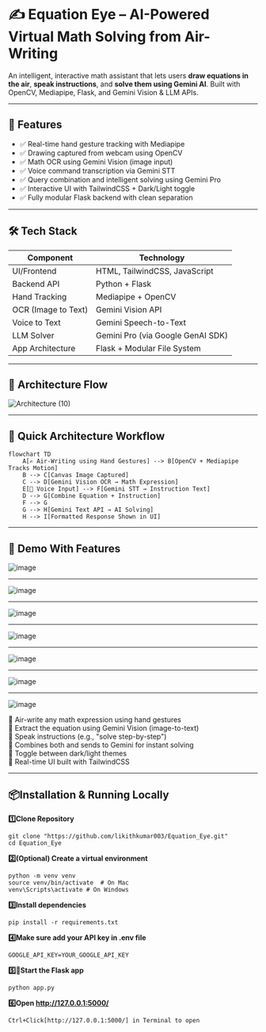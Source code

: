 # ✍️ Equation Eye – AI-Powered Virtual Math Solving from Air-Writing

An intelligent, interactive math assistant that lets users **draw equations in the air**, **speak instructions**, and **solve them using Gemini AI**. Built with OpenCV, Mediapipe, Flask, and Gemini Vision & LLM APIs.

---

## 📂 Features

- ✅ Real-time hand gesture tracking with Mediapipe
- ✅ Drawing captured from webcam using OpenCV
- ✅ Math OCR using Gemini Vision (image input)
- ✅ Voice command transcription via Gemini STT
- ✅ Query combination and intelligent solving using Gemini Pro
- ✅ Interactive UI with TailwindCSS + Dark/Light toggle
- ✅ Fully modular Flask backend with clean separation

---

## 🛠️ Tech Stack

| Component         | Technology                  |
|------------------|-----------------------------|
| UI/Frontend       | HTML, TailwindCSS, JavaScript |
| Backend API       | Python + Flask              |
| Hand Tracking     | Mediapipe + OpenCV          |
| OCR (Image to Text)| Gemini Vision API          |
| Voice to Text     | Gemini Speech-to-Text       |
| LLM Solver        | Gemini Pro (via Google GenAI SDK) |
| App Architecture  | Flask + Modular File System |

---
## 🧠 Architecture Flow
![Architecture (10)](https://github.com/user-attachments/assets/cdf932ee-6844-4fb8-8cc8-db2d0ab1388f)

---
## 🧠 Quick Architecture Workflow

```mermaid
flowchart TD
    A[✍️ Air-Writing using Hand Gestures] --> B[OpenCV + Mediapipe Tracks Motion]
    B --> C[Canvas Image Captured]
    C --> D[Gemini Vision OCR → Math Expression]
    E[🎤 Voice Input] --> F[Gemini STT → Instruction Text]
    D --> G[Combine Equation + Instruction]
    F --> G
    G --> H[Gemini Text API → AI Solving]
    H --> I[Formatted Response Shown in UI]
```
---


## 🚀 Demo With Features

![image](https://github.com/user-attachments/assets/c7eb56c0-a5ec-4bf4-aa12-eed517ba3173)

---
![image](https://github.com/user-attachments/assets/50e7d653-99da-4eb5-bc15-e6b28b47b49d)

---
![image](https://github.com/user-attachments/assets/3d4e455b-ff52-4b29-bb89-54ba12acf34e)

---
![image](https://github.com/user-attachments/assets/b97b3d70-cafa-4e0e-a2c1-ed2e096f2fe6)

---
![image](https://github.com/user-attachments/assets/71226d6b-5540-4705-b29b-8a2985e03ea7)

---
![image](https://github.com/user-attachments/assets/f8cff73a-6821-4828-88fb-7d2284463d91)

---
![image](https://github.com/user-attachments/assets/a5abeca4-d910-42aa-a048-dfbf6e577864)


📌 Air-write any math expression using hand gestures  
📌 Extract the equation using Gemini Vision (image-to-text)  
📌 Speak instructions (e.g., "solve step-by-step")  
📌 Combines both and sends to Gemini for instant solving  
📌 Toggle between dark/light themes  
📌 Real-time UI built with TailwindCSS  

---


## 📦Installation & Running Locally

**1️⃣Clone Repository**

    git clone "https://github.com/likithkumar003/Equation_Eye.git"
    cd Equation_Eye

**2️⃣(Optional) Create a virtual environment**

    python -m venv venv
    source venv/bin/activate  # On Mac
    venv\Scripts\activate # On Windows

**3️⃣Install dependencies**

    pip install -r requirements.txt

**4️⃣Make sure add your API key in .env file**

    GOOGLE_API_KEY=YOUR_GOOGLE_API_KEY

**5️⃣🚀Start the Flask app**

    python app.py

**6️⃣Open http://127.0.0.1:5000/**

    Ctrl+Click[http://127.0.0.1:5000/] in Terminal to open

